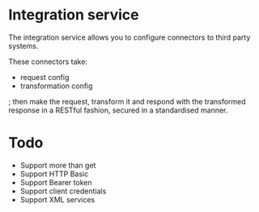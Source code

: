 # Integration service

The integration service allows you to configure connectors to third party systems.

These connectors take:

* request config
* transformation config

; then make the request, transform it and respond with the transformed response in a RESTful fashion, secured in a standardised manner.

# Todo

* Support more than get
* Support HTTP Basic
* Support Bearer token
* Support client credentials
* Support XML services